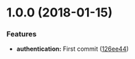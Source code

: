 <a name="1.0.0"></a>
# 1.0.0 (2018-01-15)


### Features

* **authentication:** First commit ([126ee44](https://github.com/NachoJusticia/express-restful-api/commit/126ee44))



